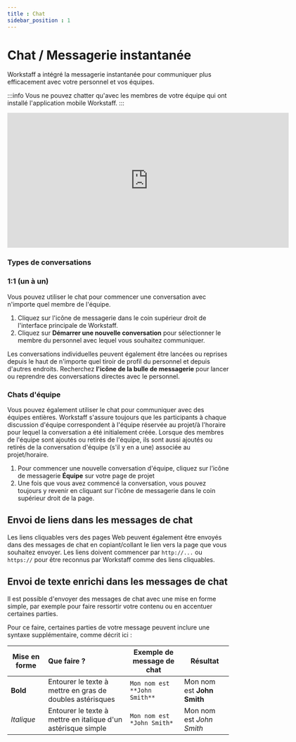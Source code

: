 ```yaml
---
title : Chat
sidebar_position : 1
---
```


# Chat / Messagerie instantanée

Workstaff a intégré la messagerie instantanée pour communiquer plus efficacement avec votre personnel et vos équipes.

:::info
Vous ne pouvez chatter qu'avec les membres de votre équipe qui ont installé l'application mobile Workstaff.
:::

<iframe width="640" height="307" src="https://www.loom.com/embed/45060427159c41dcb02247df0d9efe33" frameborder="0" webkitallowfullscreen mozallowfullscreen allowfullscreen></iframe>

### Types de conversations

### 1:1 (un à un)

Vous pouvez utiliser le chat pour commencer une conversation avec n'importe quel membre de l'équipe.

1. Cliquez sur l'icône de messagerie dans le coin supérieur droit de l'interface principale de Workstaff.
2. Cliquez sur **Démarrer une nouvelle conversation** pour sélectionner le membre du personnel avec lequel vous souhaitez communiquer.

Les conversations individuelles peuvent également être lancées ou reprises depuis le haut de n'importe quel tiroir de profil du personnel et depuis d'autres endroits. Recherchez **l'icône de la bulle de messagerie** pour lancer ou reprendre des conversations directes avec le personnel.

### Chats d'équipe

Vous pouvez également utiliser le chat pour communiquer avec des équipes entières. Workstaff s'assure toujours que les participants à chaque discussion d'équipe correspondent à l'équipe réservée au projet/à l'horaire pour lequel la conversation a été initialement créée.
Lorsque des membres de l'équipe sont ajoutés ou retirés de l'équipe, ils sont aussi ajoutés ou retirés de la conversation d'équipe (s'il y en a une) associée au projet/horaire.

1. Pour commencer une nouvelle conversation d'équipe, cliquez sur l’icône de messagerie **Équipe** sur votre page de projet
3. Une fois que vous avez commencé la conversation, vous pouvez toujours y revenir en cliquant sur l'icône de messagerie dans le coin supérieur droit de la page.

## Envoi de liens dans les messages de chat

Les liens cliquables vers des pages Web peuvent également être envoyés dans des messages de chat en copiant/collant le lien vers la page que vous souhaitez envoyer. Les liens doivent commencer par `http://...` ou `https://` pour être reconnus par Workstaff comme des liens cliquables.

## Envoi de texte enrichi dans les messages de chat

Il est possible d'envoyer des messages de chat avec une mise en forme simple, par exemple pour faire ressortir votre contenu ou en accentuer certaines parties.

Pour ce faire, certaines parties de votre message peuvent inclure une syntaxe supplémentaire, comme décrit ici :

| Mise en forme | Que faire ?                                                   | Exemple de message de chat   | Résultat                   |
|---------------|:--------------------------------------------------------------|------------------------------|----------------------------|
| **Bold**      | Entourer le texte à mettre en gras de doubles astérisques     | `Mon nom est **John Smith**` | Mon nom est **John Smith** |
| *Italique*    | Entourer le texte à mettre en italique d'un astérisque simple | `Mon nom est *John Smith*`   | Mon nom est *John Smith*   |